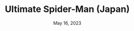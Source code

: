 ---
layout: nds
title: "Ultimate Spider-Man (Japan)"
categories:
 - approved
 - nds
 - universal
 - safe
tags:
- spiderman
date: May 16, 2023
publisher: Activision
id: ultimate-spiderman-jp
permalink: /games/:id/:edition/play/details
edition: jp
---